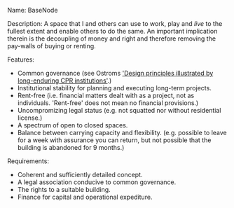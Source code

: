 Name: BaseNode

Description: A space that I and others can use to work, play and _live_ to the fullest extent and enable others to do the same. An important implication therein is the decoupling of money and right and therefore removing the pay-walls of buying or renting.

Features:
* Common governance (see Ostroms ['Design principles illustrated by long-enduring CPR institutions'](http://www.smrfoundation.org/wp-content/uploads/2009/10/2009-Elinor-Ostrom-8-CPR-Design-Principles.png).)
* Institutional stability for planning and executing long-term projects.
* Rent-free (i.e. financial matters dealt with as a project, not as individuals. 'Rent-free' does not mean no financial provisions.)
* Uncompromizing legal status (e.g. not squatted nor without residential license.)
* A spectrum of open to closed spaces.
* Balance between carrying capacity and flexibility. (e.g. possible to leave for a week with assurance you can return, but not possible that the building is abandoned for 9 months.)

Requirements:
* Coherent and sufficiently detailed concept.
* A legal association conducive to common governance.
* The rights to a suitable building.
* Finance for capital and operational expediture.

